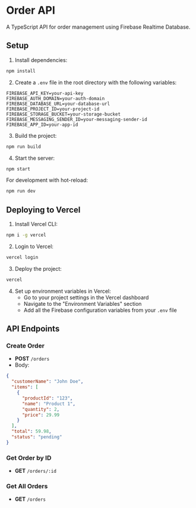# Order API

A TypeScript API for order management using Firebase Realtime Database.

## Setup

1. Install dependencies:
```bash
npm install
```

2. Create a `.env` file in the root directory with the following variables:
```
FIREBASE_API_KEY=your-api-key
FIREBASE_AUTH_DOMAIN=your-auth-domain
FIREBASE_DATABASE_URL=your-database-url
FIREBASE_PROJECT_ID=your-project-id
FIREBASE_STORAGE_BUCKET=your-storage-bucket
FIREBASE_MESSAGING_SENDER_ID=your-messaging-sender-id
FIREBASE_APP_ID=your-app-id
```

3. Build the project:
```bash
npm run build
```

4. Start the server:
```bash
npm start
```

For development with hot-reload:
```bash
npm run dev
```

## Deploying to Vercel

1. Install Vercel CLI:
```bash
npm i -g vercel
```

2. Login to Vercel:
```bash
vercel login
```

3. Deploy the project:
```bash
vercel
```

4. Set up environment variables in Vercel:
   - Go to your project settings in the Vercel dashboard
   - Navigate to the "Environment Variables" section
   - Add all the Firebase configuration variables from your `.env` file

## API Endpoints

### Create Order
- **POST** `/orders`
- Body:
```json
{
  "customerName": "John Doe",
  "items": [
    {
      "productId": "123",
      "name": "Product 1",
      "quantity": 2,
      "price": 29.99
    }
  ],
  "total": 59.98,
  "status": "pending"
}
```

### Get Order by ID
- **GET** `/orders/:id`

### Get All Orders
- **GET** `/orders` 